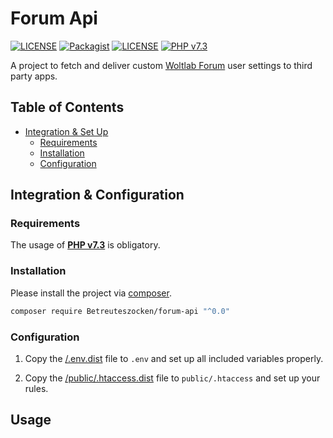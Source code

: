 # Forum Api

[![LICENSE](https://img.shields.io/badge/release-0%2E0-blue.svg?style=flat)](hhttps://github.com/Betreuteszocken/forum-api/releases/tag/0.0)
[![Packagist](https://img.shields.io/badge/Packagist-0%2E0-blue.svg?style=flat)](https://packagist.org/packages/Betreuteszocken/forum-api)
[![LICENSE](https://img.shields.io/badge/License-MIT-blue.svg?style=flat)](LICENSE)
[![PHP v7.3](https://img.shields.io/badge/PHP-%E2%89%A57%2E3-0044aa.svg)](https://www.php.net/manual/en/migration73.new-features.php)

A project to fetch and deliver custom [Woltlab Forum](https://www.woltlab.com/) user settings to third party apps. 

## Table of Contents

* [Integration & Set Up](#integration-set-up)
  * [Requirements](#requirements)
  * [Installation](#installation)
  * [Configuration](#configuration)


## Integration & Configuration

### Requirements

The usage of [**PHP v7.3**](https://www.php.net/manual/en/migration73.new-features.php) is obligatory.


### Installation

Please install the project via [composer](https://getcomposer.org/).

```bash
composer require Betreuteszocken/forum-api "^0.0"
```

### Configuration

1. Copy the [/.env.dist](.env.dist) file to `.env` and set up all included variables properly.

1. Copy the [/public/.htaccess.dist](public/.htaccess.dist) file to `public/.htaccess` and set up your rules.


## Usage
